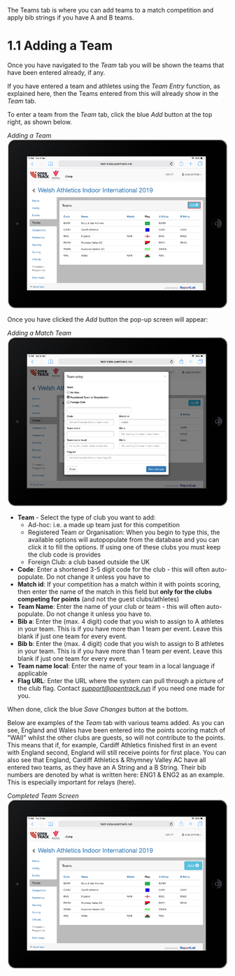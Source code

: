 <!-- TITLE: Training Manual - Teams Tab -->

The Teams tab is where you can add teams to a match competition and apply bib strings if you have A and B teams.
# 1.1 Adding a Team
Once you have navigated to the *Team* tab you will be shown the teams that have been entered already, if any. 

If you have entered a team and athletes using the *Team Entry* function, as explained here, then the Teams entered from this will already show in the *Team* tab. 

To enter a team from the *Team* tab, click the blue *Add* button at the top right, as shown below.

*Adding a Team*
![Team](/uploads/team/team.png "Team")

Once you have clicked the *Add* button the pop-up screen will appear:

*Adding a Match Team*
![Addteam](/uploads/team/addteam.png "Addteam")

* **Team** - Select the type of club you want to add:
	* Ad-hoc: i.e. a made up team just for this competition
	* Registered Team or Organisation: When you begin to type this, the available options will autopopulate from the database and you can click it to fill the options. If using one of these clubs you must keep the club code is provides
	* Foreign Club: a club based outside the UK
* **Code**: Enter a shortened 3-5 digit code for the club - this will often auto-populate. Do not change it unless you have to
* **Match id**: If your competition has a match within it with points scoring, then enter the name of the match in this field but **only for the clubs competing for points** (and not the guest clubs/athletes)
* **Team Name**: Enter the name of your club or team  - this will often auto-populate. Do not change it unless you have to.
* **Bib a**: Enter the (max. 4 digit) code that you wish to assign to A athletes in your team. This is if you have more than 1 team per event. Leave this blank if just one team for every event.
* **Bib b**:  Enter the (max. 4 digit) code that you wish to assign to B athletes in your team. This is if you have more than 1 team per event. Leave this blank if just one team for every event.
* **Team name local**: Enter the name of your team in a local language if applicable
* **Flag URL**: Enter the URL where the system can pull through a picture of the club flag. Contact *support@opentrack.run* if you need one made for you.

When done, click the blue *Save Changes* button at the bottom. 

Below are examples of the *Team* tab with various teams added. As you can see, England and Wales have been entered into the points scoring match of "WAII" whilst the other clubs are guests, so will not contribute to the points. This means that if, for example, Cardiff Athletics finished first in an event with England second, England will still receive points for first place. You can also see that England, Cardiff Athletics & Rhymney Valley AC have all entered two teams, as they have an A String and a B String. Their bib numbers are denoted by what is written here: ENG1 & ENG2 as an example. This is especially important for relays (here).

*Completed Team Screen*
![Team 2](/uploads/team/team-2.png "Team 2")
